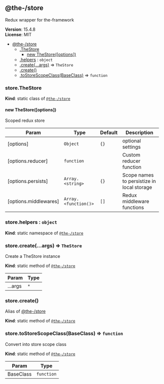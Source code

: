 <!--- Code generated by @the-/script-doc. DO NOT EDIT. -->

<a name="module_@the-/store"></a>

## @the-/store
Redux wrapper for the-framework

**Version**: 15.4.8  
**License**: MIT  

* [@the-/store](#module_@the-/store)
    * [.TheStore](#module_@the-/store.TheStore)
        * [new TheStore([options])](#new_module_@the-/store.TheStore_new)
    * [.helpers](#module_@the-/store.helpers) : <code>object</code>
    * [.create(...args)](#module_@the-/store.create) ⇒ <code>TheStore</code>
    * [.create()](#module_@the-/store.create)
    * [.toStoreScopeClass(BaseClass)](#module_@the-/store.toStoreScopeClass) ⇒ <code>function</code>

<a name="module_@the-/store.TheStore"></a>

### store.TheStore
**Kind**: static class of [<code>@the-/store</code>](#module_@the-/store)  
<a name="new_module_@the-/store.TheStore_new"></a>

#### new TheStore([options])
Scoped redux store


| Param | Type | Default | Description |
| --- | --- | --- | --- |
| [options] | <code>Object</code> | <code>{}</code> | optional settings |
| [options.reducer] | <code>function</code> |  | Custom reducer function |
| [options.persists] | <code>Array.&lt;string&gt;</code> | <code>{}</code> | Scope names to persistize in local storage |
| [options.middlewares] | <code>Array.&lt;function()&gt;</code> | <code>[]</code> | Redux middleware functions |

<a name="module_@the-/store.helpers"></a>

### store.helpers : <code>object</code>
**Kind**: static namespace of [<code>@the-/store</code>](#module_@the-/store)  
<a name="module_@the-/store.create"></a>

### store.create(...args) ⇒ <code>TheStore</code>
Create a TheStore instance

**Kind**: static method of [<code>@the-/store</code>](#module_@the-/store)  

| Param | Type |
| --- | --- |
| ...args | <code>\*</code> | 

<a name="module_@the-/store.create"></a>

### store.create()
Alias of [@the-/store](#module_@the-/store)

**Kind**: static method of [<code>@the-/store</code>](#module_@the-/store)  
<a name="module_@the-/store.toStoreScopeClass"></a>

### store.toStoreScopeClass(BaseClass) ⇒ <code>function</code>
Convert into store scope class

**Kind**: static method of [<code>@the-/store</code>](#module_@the-/store)  

| Param | Type |
| --- | --- |
| BaseClass | <code>function</code> | 

